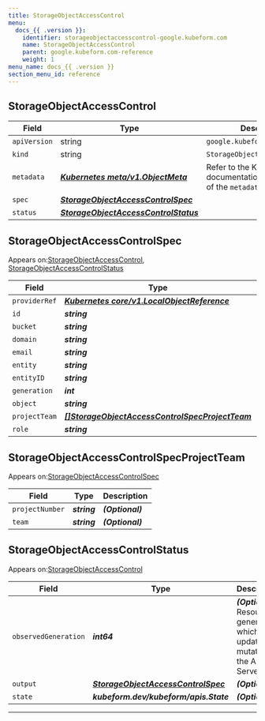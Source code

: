 ```yaml
---
title: StorageObjectAccessControl
menu:
  docs_{{ .version }}:
    identifier: storageobjectaccesscontrol-google.kubeform.com
    name: StorageObjectAccessControl
    parent: google.kubeform.com-reference
    weight: 1
menu_name: docs_{{ .version }}
section_menu_id: reference
---
```


## StorageObjectAccessControl
| Field | Type | Description |
| ------ | ----- | ----------- |
| `apiVersion` | string | `google.kubeform.com/v1alpha1` |
|    `kind` | string | `StorageObjectAccessControl` |
| `metadata` | ***[Kubernetes meta/v1.ObjectMeta](https://kubernetes.io/docs/reference/generated/kubernetes-api/v1.13/#objectmeta-v1-meta)***|Refer to the Kubernetes API documentation for the fields of the `metadata` field.|
| `spec` | ***[StorageObjectAccessControlSpec](#StorageObjectAccessControlSpec)***||
| `status` | ***[StorageObjectAccessControlStatus](#StorageObjectAccessControlStatus)***||
## StorageObjectAccessControlSpec

Appears on:[StorageObjectAccessControl](#StorageObjectAccessControl), [StorageObjectAccessControlStatus](#StorageObjectAccessControlStatus)

| Field | Type | Description |
| ------ | ----- | ----------- |
| `providerRef` | ***[Kubernetes core/v1.LocalObjectReference](https://kubernetes.io/docs/reference/generated/kubernetes-api/v1.13/#localobjectreference-v1-core)***||
| `id` | ***string***||
| `bucket` | ***string***||
| `domain` | ***string***| ***(Optional)*** |
| `email` | ***string***| ***(Optional)*** |
| `entity` | ***string***||
| `entityID` | ***string***| ***(Optional)*** |
| `generation` | ***int***| ***(Optional)*** |
| `object` | ***string***||
| `projectTeam` | ***[[]StorageObjectAccessControlSpecProjectTeam](#StorageObjectAccessControlSpecProjectTeam)***| ***(Optional)*** |
| `role` | ***string***||
## StorageObjectAccessControlSpecProjectTeam

Appears on:[StorageObjectAccessControlSpec](#StorageObjectAccessControlSpec)

| Field | Type | Description |
| ------ | ----- | ----------- |
| `projectNumber` | ***string***| ***(Optional)*** |
| `team` | ***string***| ***(Optional)*** |
## StorageObjectAccessControlStatus

Appears on:[StorageObjectAccessControl](#StorageObjectAccessControl)

| Field | Type | Description |
| ------ | ----- | ----------- |
| `observedGeneration` | ***int64***| ***(Optional)*** Resource generation, which is updated on mutation by the API Server.|
| `output` | ***[StorageObjectAccessControlSpec](#StorageObjectAccessControlSpec)***| ***(Optional)*** |
| `state` | ***kubeform.dev/kubeform/apis.State***| ***(Optional)*** |
---
